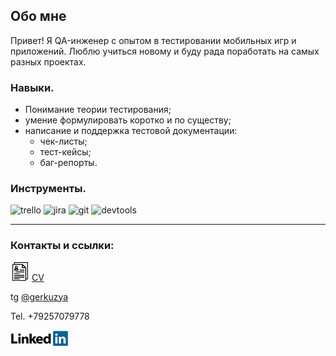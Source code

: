 ## Обо мне

Привет! 
Я QA-инженер с опытом в тестировании мобильных игр и приложений. Люблю учиться новому и буду рада поработать на самых разных проектах.

### Навыки.

- Понимание теории тестирования;
- умение формулировать коротко и по существу;
- написание и поддержка тестовой документации:
  - чек-листы;
  - тест-кейсы;
  - баг-репорты.


### Инструменты.
![trello](https://img.shields.io/badge/Trello-090909)
![jira](https://img.shields.io/badge/Jira-090909)
![git](https://img.shields.io/badge/Git-090909)
![devtools](https://img.shields.io/badge/DevTools-090909)


___


### Контакты и ссылки:

  ![cv](https://github.com/Gerkuz/Gerkuz/blob/main/assets/cv2.png) [CV](https://hh.ru/resume/9d44f293ff0d583bc40039ed1f453364753673)

tg [@gerkuzya](https://t.me/gerkuzya)

Tel. +79257079778

[![LinkedIN](https://github.com/Gerkuz/Gerkuz/blob/main/assets/LinkedIn_Logo2.svg.png)](https://www.linkedin.com/in/maria-ivanova-0930a9214/)
